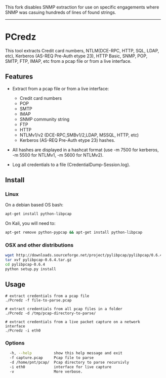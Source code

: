 This fork disables SNMP extraction for use on specific engagements where SNMP was casuing hundreds of lines of found strings.





-------------------------------------------------------------------------
# PCredz

This tool extracts Credit card numbers, NTLM(DCE-RPC, HTTP, SQL, LDAP, etc), Kerberos (AS-REQ Pre-Auth etype 23), HTTP Basic, SNMP, POP, SMTP, FTP, IMAP, etc from a pcap file or from a live interface.

## Features

- Extract from a pcap file or from a live interface:
  - Credit card numbers
  - POP
  - SMTP
  - IMAP
  - SNMP community string
  - FTP
  - HTTP
  - NTLMv1/v2 (DCE-RPC,SMBv1/2,LDAP, MSSQL, HTTP, etc)
  - Kerberos (AS-REQ Pre-Auth etype 23) hashes.

- All hashes are displayed in a hashcat format (use -m 7500 for kerberos, -m 5500 for NTLMv1, -m 5600 for NTLMv2).
- Log all credentials to a file (CredentialDump-Session.log).

## Install

### Linux

On a debian based OS bash:

```bash
apt-get install python-libpcap
```

On Kali, you will need to:

```bash
apt-get remove python-pypcap && apt-get install python-libpcap
```

### OSX and other distributions

```bash
wget http://downloads.sourceforge.net/project/pylibpcap/pylibpcap/0.6.4/pylibpcap-0.6.4.tar.gz
tar xvf pylibpcap-0.6.4.tar.gz
cd pylibpcap-0.6.4
python setup.py install
```

## Usage
 
 ```
 # extract credentials from a pcap file
./Pcredz -f file-to-parse.pcap

# extract credentials from all pcap files in a folder
./Pcredz -d /tmp/pcap-directory-to-parse/

# extract credentials from a live packet capture on a network interface
./Pcredz -i eth0
```

### Options

```bash
  -h, --help          show this help message and exit
  -f capture.pcap     Pcap file to parse
  -d /home/pnt/pcap/  Pcap directory to parse recursivly
  -i eth0             interface for live capture
  -v                  More verbose.
```

